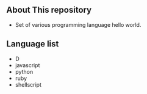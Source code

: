 ## About This repository
* Set of various programming language hello world.

## Language list
* D
* javascript
* python
* ruby
* shellscript
